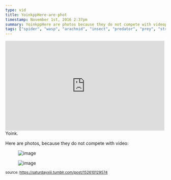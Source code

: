```yaml
---
type: vid
title: YoinkppHere-are-phot
timestamp: November 1st, 2016 2:37pm
summary: YoinkppHere are photos because they do not compete with videopfigure dataorigwidth3612 dataorigheight2681 classtmblrfullimg
tags: ["spider", "wasp", "arachnid", "insect", "predator", "prey", "strike", "Camoflauge", "macro", "photography"]
---
```

<iframe width="500" height="281"  id="youtube_iframe" src="https://www.youtube.com/embed/lJ2PsS-DpRw?feature=oembed&amp;enablejsapi=1&amp;origin=http://safe.txmblr.com&amp;wmode=opaque" frameborder="0" allow="accelerometer; autoplay; clipboard-write; encrypted-media; gyroscope; picture-in-picture" allowfullscreen></iframe>                    
                                            <div class="caption">
Yoink.

Here are photos, because they do not compete with video:
<figure data-orig-width="3612" data-orig-height="2681" class="tmblr-full"><img src="https://64.media.tumblr.com/1c977427b4b5c5a9ae279b938ea998d7/tumblr_inline_ofzdaiUXgr1rnrp45_540.jpg" alt="image" data-orig-width="3612" data-orig-height="2681"/></figure><figure data-orig-width="3024" data-orig-height="4032" class="tmblr-full"><img src="https://64.media.tumblr.com/ef2f144e229e2b8474cff0188b50e395/tumblr_inline_ofzdamgiJT1rnrp45_540.jpg" alt="image" data-orig-width="3024" data-orig-height="4032"/></figure> 
                                                    
<small>source: https://saturdayxiii.tumblr.com/post/152610129574</small>